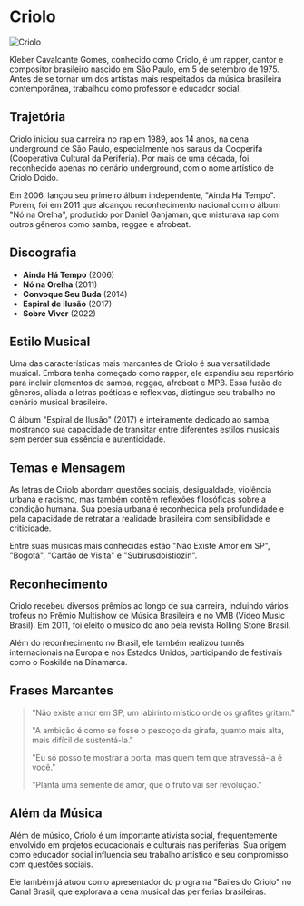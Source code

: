 # Criolo

![Criolo](https://upload.wikimedia.org/wikipedia/commons/3/33/Criolo_MUPA_2.jpg)

Kleber Cavalcante Gomes, conhecido como Criolo, é um rapper, cantor e compositor brasileiro nascido em São Paulo, em 5 de setembro de 1975. Antes de se tornar um dos artistas mais respeitados da música brasileira contemporânea, trabalhou como professor e educador social.

## Trajetória

Criolo iniciou sua carreira no rap em 1989, aos 14 anos, na cena underground de São Paulo, especialmente nos saraus da Cooperifa (Cooperativa Cultural da Periferia). Por mais de uma década, foi reconhecido apenas no cenário underground, com o nome artístico de Criolo Doido.

Em 2006, lançou seu primeiro álbum independente, "Ainda Há Tempo". Porém, foi em 2011 que alcançou reconhecimento nacional com o álbum "Nó na Orelha", produzido por Daniel Ganjaman, que misturava rap com outros gêneros como samba, reggae e afrobeat.

## Discografia

- **Ainda Há Tempo** (2006)
- **Nó na Orelha** (2011)
- **Convoque Seu Buda** (2014)
- **Espiral de Ilusão** (2017)
- **Sobre Viver** (2022)

## Estilo Musical

Uma das características mais marcantes de Criolo é sua versatilidade musical. Embora tenha começado como rapper, ele expandiu seu repertório para incluir elementos de samba, reggae, afrobeat e MPB. Essa fusão de gêneros, aliada a letras poéticas e reflexivas, distingue seu trabalho no cenário musical brasileiro.

O álbum "Espiral de Ilusão" (2017) é inteiramente dedicado ao samba, mostrando sua capacidade de transitar entre diferentes estilos musicais sem perder sua essência e autenticidade.

## Temas e Mensagem

As letras de Criolo abordam questões sociais, desigualdade, violência urbana e racismo, mas também contêm reflexões filosóficas sobre a condição humana. Sua poesia urbana é reconhecida pela profundidade e pela capacidade de retratar a realidade brasileira com sensibilidade e criticidade.

Entre suas músicas mais conhecidas estão "Não Existe Amor em SP", "Bogotá", "Cartão de Visita" e "Subirusdoistiozin".

## Reconhecimento

Criolo recebeu diversos prêmios ao longo de sua carreira, incluindo vários troféus no Prêmio Multishow de Música Brasileira e no VMB (Video Music Brasil). Em 2011, foi eleito o músico do ano pela revista Rolling Stone Brasil.

Além do reconhecimento no Brasil, ele também realizou turnês internacionais na Europa e nos Estados Unidos, participando de festivais como o Roskilde na Dinamarca.

## Frases Marcantes

> "Não existe amor em SP, um labirinto místico onde os grafites gritam."
> 
> "A ambição é como se fosse o pescoço da girafa, quanto mais alta, mais difícil de sustentá-la."
> 
> "Eu só posso te mostrar a porta, mas quem tem que atravessá-la é você."
> 
> "Planta uma semente de amor, que o fruto vai ser revolução."

## Além da Música

Além de músico, Criolo é um importante ativista social, frequentemente envolvido em projetos educacionais e culturais nas periferias. Sua origem como educador social influencia seu trabalho artístico e seu compromisso com questões sociais.

Ele também já atuou como apresentador do programa "Bailes do Criolo" no Canal Brasil, que explorava a cena musical das periferias brasileiras.